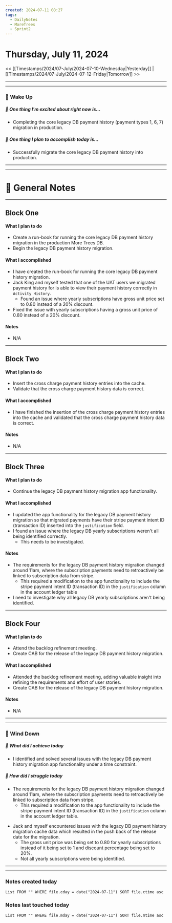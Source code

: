```yaml
---
created: 2024-07-11 08:27
tags:
  - DailyNotes
  - MoreTrees
  - Sprint2
---
```




#  Thursday, July 11, 2024

<< [[Timestamps/2024/07-July/2024-07-10-Wednesday|Yesterday]] | [[Timestamps/2024/07-July/2024-07-12-Friday|Tomorrow]] >>

---
---
### 📅 Wake Up
##### 🙌 One thing I'm excited about right now is...
- Completing the core legacy DB payment history (payment types 1, 6, 7) migration in production.

##### 🚀 One thing I plan to accomplish today is...
- Successfully migrate the core legacy DB payment history into production.

---
---
# 📝 General Notes
---

## Block One
#### What I plan to do
- Create a run-book for running the core legacy DB payment history migration in the production More Trees DB.
- Begin the legacy DB payment history migration.
#### What I accomplished
- I have created the run-book for running the core legacy DB payment history migration.
- Jack King and myself tested that one of the UAT users we migrated payment history for is able to view their payment history correctly in `Activity History`.
	- Found an issue where yearly subscriptions have gross unit price set to 0.80 instead of a 20% discount.
- Fixed the issue with yearly subscriptions having a gross unit price of 0.80 instead of a 20% discount.
#### Notes
- N/A
---
## Block Two
#### What I plan to do
- Insert the cross charge payment history entries into the cache.
- Validate that the cross charge payment history data is correct.
#### What I accomplished
- I have finished the insertion of the cross charge payment history entries into the cache and validated that the cross charge payment history data is correct.
#### Notes
- N/A
---
## Block Three
#### What I plan to do
- Continue the legacy DB payment history migration app functionality.
#### What I accomplished
- I updated the app functionality for the legacy DB payment history migration so that migrated payments have their stripe payment intent ID (transaction ID) inserted into the `justification` field.
- I found an issue where the legacy DB yearly subscriptions weren't all being identified correctly.
	- This needs to be investigated.
#### Notes
- The requirements for the legacy DB payment history migration changed around 11am, where the subscription payments need to retroactively be linked to subscription data from stripe.
	- This required a modification to the app functionality to include the stripe payment intent ID (transaction ID) in the `justification` column in the account ledger table
- I need to investigate why all legacy DB yearly subscriptions aren't being identified.
---
## Block Four
#### What I plan to do
- Attend the backlog refinement meeting.
- Create CAB for the release of the legacy DB payment history migration.
#### What I accomplished
- Attended the backlog refinement meeting, adding valuable insight into refining the requirements and effort of user stories.
- Create CAB for the release of the legacy DB payment history migration.
#### Notes
- N/A

---
---
### 📅 Wind Down
##### 🙌 What did I achieve today
- I identified and solved several issues with the legacy DB payment history migration app functionality under a time constraint.

##### 🚀 How did I struggle today
- The requirements for the legacy DB payment history migration changed around 11am, where the subscription payments need to retroactively be linked to subscription data from stripe.
	- This required a modification to the app functionality to include the stripe payment intent ID (transaction ID) in the `justification` column in the account ledger table. 
* Jack and myself encountered issues with the legacy DB payment history migration cache data which resulted in the push back of the release date for the migration.
	* The gross unit price was being set to 0.80 for yearly subscriptions instead of it being set to 1 and discount percentage being set to 20%.
	* Not all yearly subscriptions were being identified.

---
---
### Notes created today
```dataview
List FROM "" WHERE file.cday = date("2024-07-11") SORT file.ctime asc
```

### Notes last touched today
```dataview
List FROM "" WHERE file.mday = date("2024-07-11") SORT file.mtime asc
```